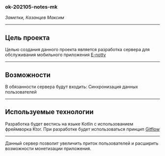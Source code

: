 ### ok-202105-notes-mk
*Заметки, Казанцев Максим*

***
## Цель проекта
Целью создания данного проекта является разработка сервера для обслуживания 
мобильного приложения [E-notty](https://play.google.com/store/apps/details?id=info.javaway.notepad_alarmclock)

***
## Возможности 
В обязанности сервера будут входить:
Синхронизация данных пользователей

***
## Используемые технологии
Разработка будет вестись на языке Kotlin с использованием фреймворка Ktor.
При разработке будет использоваться принцип [Gitflow](https://www.atlassian.com/ru/git/tutorials/comparing-workflows/gitflow-workflow)

***
Данный сервер позволит увеличить приток пользователей и расширить возможности 
монетизации приложения.
